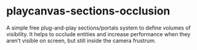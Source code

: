 # playcanvas-sections-occlusion
A simple free plug-and-play sections/portals system to define volumes of visibility. It helps to occlude entities and increase performance when they aren’t visible on screen, but still inside the camera frustrum.
